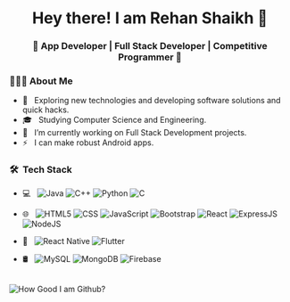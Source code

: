 <h1 align="center">Hey there! I am Rehan Shaikh 👋 </h1>
<h3 align="center">🚀 App Developer | Full Stack Developer | Competitive Programmer  🚀</h3>
<div>
<div align="left"> 
  <h3> 👨🏻‍💻 About Me </h3>

  - 🤔 &nbsp; Exploring new technologies and developing software solutions and quick hacks.
  - 🎓 &nbsp; Studying Computer Science and Engineering.
  - 💼 &nbsp; I’m currently working on Full Stack Development projects.
  - ⚡ &nbsp; I can make robust Android apps.
</div> 
</div>

<h3> 🛠 &nbsp;Tech Stack</h3>

- 💻 &nbsp;
  ![Java](https://img.shields.io/badge/-Java-333333?style=flat&logo=Java&logoColor=007396)
  ![C++](https://img.shields.io/badge/-C++-333333?style=flat&logo=C%2B%2B&logoColor=00599C)
  ![Python](https://img.shields.io/badge/-Python-333333?style=flat&logo=Python&logoColor=007396)
  ![C](https://img.shields.io/badge/-C-333333?style=flat&logo=C&logoColor=007396)
- 🌐 &nbsp;
  ![HTML5](https://img.shields.io/badge/-HTML5-333333?style=flat&logo=HTML5)
  ![CSS](https://img.shields.io/badge/-CSS-333333?style=flat&logo=CSS3&logoColor=1572B6)
  ![JavaScript](https://img.shields.io/badge/-JavaScript-333333?style=flat&logo=javascript)
  ![Bootstrap](https://img.shields.io/badge/-Bootstrap-333333?style=flat&logo=bootstrap&logoColor=563D7C)
  ![React](https://img.shields.io/badge/-React-333333?style=flat&logo=react)
  ![ExpressJS](https://img.shields.io/badge/-ExpressJS-333333?style=flat&logo=express)
  ![NodeJS](https://img.shields.io/badge/-NodeJS-333333?style=flat&logo=node.js)

- 📱 &nbsp;
  ![React Native](https://img.shields.io/badge/-React_Native-333333?style=flat&logo=react)
  ![Flutter](https://img.shields.io/badge/Flutter-333333?style=flat&logo=Flutter&logoColor=007396)
- 🛢 &nbsp;
  ![MySQL](https://img.shields.io/badge/-MySQL-333333?style=flat&logo=mysql)
  ![MongoDB](https://img.shields.io/badge/-MongoDB-333333?style=flat&logo=mongodb)
  ![Firebase](https://img.shields.io/badge/Firebase-333333?style=flat&logo=Firebase&logoColor=007396)


<br>

<img align="left" alt="How Good I am Github?" src="https://github-readme-stats.codestackr.vercel.app/api?username=Rehan2156&show_icons=true&hide_border=true&theme=cobalt" />

<br>
<br>
